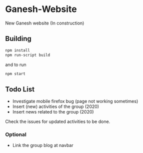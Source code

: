 # Ganesh-Website
New Ganesh website (In construction)

## Building

```bash
npm install
npm run-script build
```

and to run
```bash
npm start 
```


## Todo List
- Investigate mobile firefox bug (page not working sometimes)
- Insert (new) activities of the group (2020)
- Insert news related to the group (2020)

Check the issues for updated activities to be done.

### Optional
- Link the group blog at navbar
